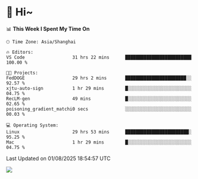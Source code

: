 # 👋 Hi~

<!--START_SECTION:waka-->
📊 **This Week I Spent My Time On** 

```text
🕑︎ Time Zone: Asia/Shanghai

🔥 Editors: 
VS Code                  31 hrs 22 mins      █████████████████████████   100.00 % 

🐱‍💻 Projects: 
FedDOGE                  29 hrs 2 mins       ███████████████████████░░   92.57 % 
xjtu-auto-sign           1 hr 29 mins        █░░░░░░░░░░░░░░░░░░░░░░░░   04.75 % 
RecLM-gen                49 mins             █░░░░░░░░░░░░░░░░░░░░░░░░   02.65 % 
poisoning_gradient_matchi0 secs              ░░░░░░░░░░░░░░░░░░░░░░░░░   00.03 % 

💻 Operating System: 
Linux                    29 hrs 53 mins      ████████████████████████░   95.25 % 
Mac                      1 hr 29 mins        █░░░░░░░░░░░░░░░░░░░░░░░░   04.75 % 
```


 Last Updated on 01/08/2025 18:54:57 UTC
<!--END_SECTION:waka-->

![](https://komarev.com/ghpvc/?username=lvdongyi&label=Profile%20views&color=0e75b6&style=flat)
<!---
lvdongyi/lvdongyi is a ✨ special ✨ repository because its `README.md` (this file) appears on your GitHub profile.
You can click the Preview link to take a look at your changes.
--->
